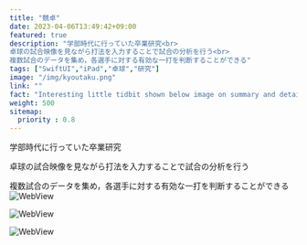 ```yaml
---
title: "競卓"
date: 2023-04-06T13:49:42+09:00
featured: true
description: "学部時代に行っていた卒業研究<br>
卓球の試合映像を見ながら打法を入力することで試合の分析を行う<br>
複数試合のデータを集め，各選手に対する有効な一打を判断することができる"
tags: ["SwiftUI","iPad","卓球","研究"]
image: "/img/kyoutaku.png"
link: ""
fact: "Interesting little tidbit shown below image on summary and detail page"
weight: 500
sitemap:
  priority : 0.8
---
```

学部時代に行っていた卒業研究

卓球の試合映像を見ながら打法を入力することで試合の分析を行う

複数試合のデータを集め，各選手に対する有効な一打を判断することができる
![WebView](/img/kyotaku.png)

![WebView](/img/kyoutaku.png)

![WebView](/img/kyotaku_result.png)
